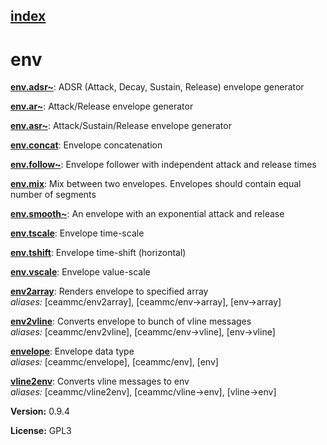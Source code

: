 [index](index.html) 
---

# env




[**env.adsr\~**](env.adsr~.html): ADSR (Attack, Decay, Sustain, Release) envelope generator 

[**env.ar\~**](env.ar~.html): Attack/Release envelope generator 

[**env.asr\~**](env.asr~.html): Attack/Sustain/Release envelope generator 

[**env.concat**](env.concat.html): Envelope concatenation 

[**env.follow\~**](env.follow~.html): Envelope follower with independent attack and release times 

[**env.mix**](env.mix.html): Mix between two envelopes. Envelopes should contain equal number of segments 

[**env.smooth\~**](env.smooth~.html): An envelope with an exponential attack and release 

[**env.tscale**](env.tscale.html): Envelope time-scale 

[**env.tshift**](env.tshift.html): Envelope time-shift (horizontal) 

[**env.vscale**](env.vscale.html): Envelope value-scale 

[**env2array**](env2array.html): Renders envelope to specified array <br>
_aliases:_ \[ceammc/env2array\], \[ceammc/env-&gt;array\], \[env-&gt;array\]


[**env2vline**](env2vline.html): Converts envelope to bunch of vline messages <br>
_aliases:_ \[ceammc/env2vline\], \[ceammc/env-&gt;vline\], \[env-&gt;vline\]


[**envelope**](envelope.html): Envelope data type <br>
_aliases:_ \[ceammc/envelope\], \[ceammc/env\], \[env\]


[**vline2env**](vline2env.html): Converts vline messages to env <br>
_aliases:_ \[ceammc/vline2env\], \[ceammc/vline-&gt;env\], \[vline-&gt;env\]



**Version:** 0.9.4

**License:** GPL3
